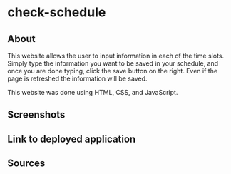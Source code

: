 # check-schedule
## About
This website allows the user to input information in each of the time slots. Simply type the information you want to be saved in your schedule, and once you are done typing, click the save button on the right. Even if the page is refreshed the information will be saved. 

This website was done using HTML, CSS, and JavaScript. 

## Screenshots

## Link to deployed application

## Sources
